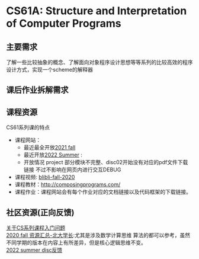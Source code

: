 # CS61A: Structure and Interpretation of Computer Programs

## 主要需求
了解一些比较抽象的概念、了解面向对象程序设计思想等等系列的比较高效的程序设计方式，实现一个scheme的解释器

## 课后作业拆解需求

## 课程资源
CS61系列课的特点
- 课程网站：
    - 最近最全开放[2021 fall](https://inst.eecs.berkeley.edu/~cs61a/fa21/)  
    - 最近开放[2022 Summer](https://inst.eecs.berkeley.edu/~cs61a/su22/)  :  
    - 开放情况 project 部分模块不完整、disc02开始没有对应的pdf文件下载链接 不过不影响在网页内进行交互DEBUG
- 课程视频:  [blibli-fall-2020](https://www.bilibili.com/video/BV1s3411G7yM?spm_id_from=333.337.search-card.all.click&vd_source=7129aefe321aedba4d040034cfb5479a)
- 课程教材：<http://composingprograms.com/>  
- 课程作业：课程网站会有每个作业对应的文档链接以及代码框架的下载链接。  

## 社区资源(正向反馈)
[关于CS系列课程入门问题](https://github.com/PointBreaker/61abc-notes)  
[2020 fall 资源汇总-北大学长](https://github.com/PKUFlyingPig/CS61A):尤其是涉及数学计算思维 算法的都可以参考，虽然不同学期的版本在内容上有所差异，但是核心逻辑思维不变。  
[2022 summer disc反馈](https://github.com/YinY1/CS61A-su22)  

